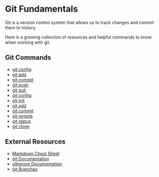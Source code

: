# Git Fundamentals

Git is a version control system that allows us to track changes and commit them to history.

Here is a growing collection of resources and helpful commands to know when working with git.

## Git Commands

- [git config](./commands/Config.md)
- [git add](./commands/Add.md)
- [git commit](./commands/Commit.md)
- [git push](./commands/Push.md)
- [git pull](./commands/Pull.md)
- [git config](./commands/Congif.md)
- [git init](./commands/Init.md)
- [git add](./commands/Add.md)
- [git commit](./commands/Commit/md)
- [git remote](./commands/Remote.md)
- [git status](./commands/Status.md)
- [git clone](./commands/Clone.md)

## External Resources
- [Markdown Cheat Sheet](https://www.markdownguide.org/cheat-sheet/)
- [git Documentation](https://git-scm.com/docs)
- [gitignore Documentation](https://git-scm.com/docs/gitignore)
- [git Branches](https://git-scm.com/book/en/v2/Git-Branching-Branches-in-a-Nutshell)